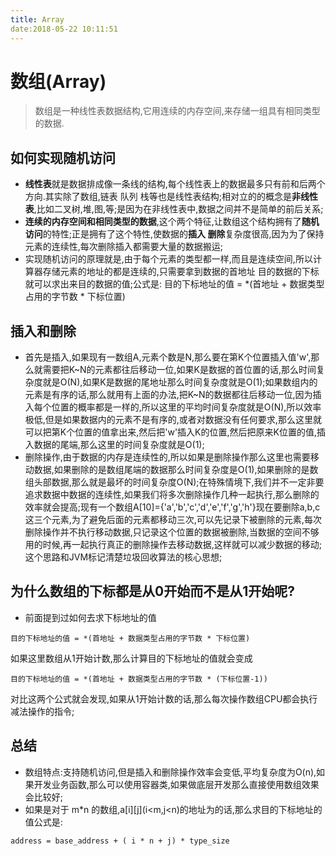 ```yaml
---
title: Array
date:2018-05-22 10:11:51
---
```


#	数组(Array)
>	数组是一种线性表数据结构,它用连续的内存空间,来存储一组具有相同类型的数据.

##	如何实现随机访问
*	**线性表**就是数据排成像一条线的结构,每个线性表上的数据最多只有前和后两个方向.其实除了数组,链表 队列 栈等也是线性表结构;相对立的的概念是**非线性表**,比如二叉树,堆,图,等;是因为在非线性表中,数据之间并不是简单的前后关系;
*	**连续的内存空间和相同类型的数据**,这个两个特征,让数组这个结构拥有了**随机访问**的特性;正是拥有了这个特性,使数据的**插入 删除**复杂度很高,因为为了保持元素的连续性,每次删除插入都需要大量的数据搬运;
*	实现随机访问的原理就是,由于每个元素的类型都一样,而且是连续空间,所以计算器存储元素的地址的都是连续的,只需要拿到数据的首地址 目的数据的下标 就可以求出来目的数据的值;公式是: 目的下标地址的值 = *(首地址 + 数据类型占用的字节数 * 下标位置)

## 插入和删除
*	首先是插入,如果现有一数组A,元素个数是N,那么要在第K个位置插入值'w',那么就需要把K~N的元素都往后移动一位,如果K是数据的首位置的话,那么时间复杂度就是O(N),如果K是数据的尾地址那么时间复杂度就是O(1);如果数组内的元素是有序的话,那么就用有上面的办法,把K~N的数据都往后移动一位,因为插入每个位置的概率都是一样的,所以这里的平均时间复杂度就是O(N),所以效率极低,但是如果数据内的元素不是有序的,或者对数据没有任何要求,那么这里就可以把第K个位置的值拿出来,然后把'w'插入K的位置,然后把原来K位置的值,插入数据的尾端,那么这里的时间复杂度就是O(1);
*	删除操作,由于数据的内存是连续性的,所以如果是删除操作那么这里也需要移动数据,如果删除的是数组尾端的数据那么时间复杂度是O(1),如果删除的是数组头部数据,那么就是最坏的时间复杂度O(N);在特殊情境下,我们并不一定非要追求数据中数据的连续性,如果我们将多次删除操作几种一起执行,那么删除的效率就会提高;现有一个数组A[10]={'a','b','c','d','e','f','g','h'}现在要删除a,b,c这三个元素,为了避免后面的元素都移动三次,可以先记录下被删除的元素,每次删除操作并不执行移动数据,只记录这个位置的数据被删除,当数据的空间不够用的时候,再一起执行真正的删除操作去移动数据,这样就可以减少数据的移动;这个思路和JVM标记清楚垃圾回收算法的核心思想;

##	为什么数组的下标都是从0开始而不是从1开始呢?
*	前面提到过如何去求下标地址的值
~~~
目的下标地址的值 = *(首地址 + 数据类型占用的字节数 * 下标位置)
~~~
如果这里数组从1开始计数,那么计算目的下标地址的值就会变成
~~~
目的下标地址的值 = *(首地址 + 数据类型占用的字节数 * (下标位置-1))
~~~
对比这两个公式就会发现,如果从1开始计数的话,那么每次操作数组CPU都会执行减法操作的指令;

##	总结
*	数组特点:支持随机访问,但是插入和删除操作效率会变低,平均复杂度为O(n),如果开发业务函数,那么可以使用容器类,如果做底层开发那么直接使用数组效果会比较好;
*	如果是对于 m*n 的数组,a\[i\]\[j\](i<m,j<n)的地址为的话,那么求目的下标地址的值公式是:
~~~
address = base_address + ( i * n + j) * type_size
~~~

